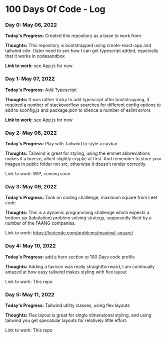 # 100 Days Of Code - Log
### Day 0: May 06, 2022

**Today's Progress:** Created this repository as a base to work from 

**Thoughts:** This repository is bootstrapped using create-react-app and tailwind cdn. I later need to see how I can get typescript added, especially that it works in codesandbox

**Link to work:** see App.js for now

### Day 1: May 07, 2022

**Today's Progress:** Add Typescript 

**Thoughts:** It was rather tricky to add typescript after bootstrapping, it required a number of stackoverflow searches for different config options to add to sconfig.js and package.json to silence a number of eslint errors

**Link to work:** see App.js for now

### Day 2: May 08, 2022

**Today's Progress:** Play with Tailwind to style a navbar

**Thoughts:** Tailwind is great for styling, using the emmet abbreviations makes it a breeze, albeit slightly cryptic at first. And remember to store your images in public folder not src, otherwise it doesn't render correctly.

Link to work: WIP, coming soon

### Day 3: May 09, 2022

**Today's Progress:** Took on coding challenge, maximum square from Leet code

**Thoughts:** This is a dynamic programming challenge which expects a bottom-up (tabulation) problem solving strategy, supposedly liked by a number of the FAANG companies. 

Link to work: https://leetcode.com/problems/maximal-square/


### Day 4: May 10, 2022

**Today's Progress:** add a hero section to 100 Days code profile

**Thoughts:** Adding a favicon was really straightforrward, I am continually amazed at how easy tailwind makes styling with flex layout

Link to work: This repo

### Day 5: May 11, 2022

**Today's Progress:** Tailwind utility classes, using flex layouts

**Thoughts:** Flex layout is great for single dimensional styling, and using tailwind you get specatular layouts for relatively little effort.

Link to work: This repo

